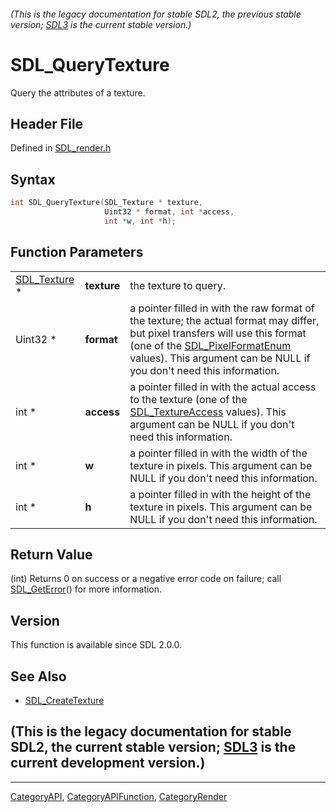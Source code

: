 ###### (This is the legacy documentation for stable SDL2, the previous stable version; [SDL3](https://wiki.libsdl.org/SDL3/) is the current stable version.)
# SDL_QueryTexture

Query the attributes of a texture.

## Header File

Defined in [SDL_render.h](https://github.com/libsdl-org/SDL/blob/SDL2/include/SDL_render.h)

## Syntax

```c
int SDL_QueryTexture(SDL_Texture * texture,
                     Uint32 * format, int *access,
                     int *w, int *h);
```

## Function Parameters

|                              |             |                                                                                                                                                                                                                                                              |
| ---------------------------- | ----------- | ------------------------------------------------------------------------------------------------------------------------------------------------------------------------------------------------------------------------------------------------------------ |
| [SDL_Texture](SDL_Texture) * | **texture** | the texture to query.                                                                                                                                                                                                                                        |
| Uint32 *                     | **format**  | a pointer filled in with the raw format of the texture; the actual format may differ, but pixel transfers will use this format (one of the [SDL_PixelFormatEnum](SDL_PixelFormatEnum) values). This argument can be NULL if you don't need this information. |
| int *                        | **access**  | a pointer filled in with the actual access to the texture (one of the [SDL_TextureAccess](SDL_TextureAccess) values). This argument can be NULL if you don't need this information.                                                                          |
| int *                        | **w**       | a pointer filled in with the width of the texture in pixels. This argument can be NULL if you don't need this information.                                                                                                                                   |
| int *                        | **h**       | a pointer filled in with the height of the texture in pixels. This argument can be NULL if you don't need this information.                                                                                                                                  |

## Return Value

(int) Returns 0 on success or a negative error code on failure; call
[SDL_GetError](SDL_GetError)() for more information.

## Version

This function is available since SDL 2.0.0.

## See Also

- [SDL_CreateTexture](SDL_CreateTexture)


## (This is the legacy documentation for stable SDL2, the current stable version; [SDL3](https://wiki.libsdl.org/SDL3/) is the current development version.)



----
[CategoryAPI](CategoryAPI), [CategoryAPIFunction](CategoryAPIFunction), [CategoryRender](CategoryRender)


